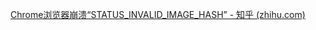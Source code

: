 

[Chrome浏览器崩溃“STATUS_INVALID_IMAGE_HASH” - 知乎 (zhihu.com)](https://zhuanlan.zhihu.com/p/133243870)

